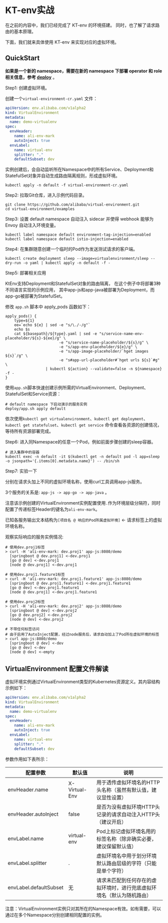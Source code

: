 # KT-env实战

在之前的内容中，我们已经完成了 KT-env 的环境搭建。
同时，也了解了请求路由的基本原理。

下面，我们就来具体使用 KT-env 来实现对应的虚拟环境。

## QuickStart

**如果是一个新的 namespace，需要在新的 namespace 下部署 operator 和 role 相关信息，参考 [deploy](./deploy.md)** 。

Step1: 创建虚拟环境。

创建一个`virtual-environment-cr.yaml` 文件：

```yaml
apiVersion: env.alibaba.com/v1alpha2
kind: VirtualEnvironment
metadata:
  name: demo-virtualenv
spec:
  envHeader:
    name: ali-env-mark
    autoInject: true
  envLabel:
    name: virtual-env
    splitter: "."
    defaultSubset: dev
```

实例创建后，会自动监听所在Namespace中的所有Service、Deployment和StatefulSet对象并自动生成路由隔离规则，形成虚拟环境。

```shell
kubectl apply -n default -f virtual-environment-cr.yaml
```

Step2: 拉取Git仓库，进入示例代码目录。

```shell
git clone https://github.com/alibaba/virtual-environment.git
cd virtual-environment/examples
```

Step3: 设置 default namespace 自动注入 sidecar 并使得 webhook 能够为 Envoy 自动注入环境变量。

```shell
kubectl label namespace default environment-tag-injection=enabled
kubectl label namespace default istio-injection=enabled
```

Step4: 在集群随意创建一个临时的Pod作为发送测试请求的客户端。

```shell
kubectl create deployment sleep --image=virtualenvironment/sleep --dry-run -o yaml | kubectl apply -n default -f - 
```

Step5: 部署相关应用

KtEnv支持Deployment和StatefulSet对象的路由隔离，
在这个例子中将部署3种不同语言实现的示例应用，
其中app-js和app-java被部署为Deployment，而app-go被部署为StatefulSet。

修改 `app.sh` 脚本中 apply_pods 函数如下：

```shell
apply_pods() {
    type=${1}
    ee=`echo ${e} | sed -e "s/\./-/g"`
    echo $s
    cat ${basepath}/${type}.yaml | sed -e "s/service-name-env-placeholder/${s}-${ee}/g" \
                        -e "s/service-name-placeholder/${s}/g" \
                        -e "s/app-env-placeholder/${e}/g" \
                        -e "s/app-image-placeholder/`hget images ${s}`/g" \
                        -e "s#app-url-placeholder#`hget urls ${s}`#g" \
                  | kubectl ${action} --validate=false -n ${namespace} -f -
}
```

使用`app.sh`脚本快速创建示例所需的VirtualEnvironment、Deployment、StatefulSet和Service资源：

```shell
# default namespace 下启动演示的服务实例
deploy/app.sh apply default
```

依次使用`kubectl get virtualenvironment`、`kubectl get deployment`、`kubectl get statefulset`、`kubectl get service`
命令查看各资源的创建情况，等待所有资源部署完成。

Step6: 进入同Namespace的任意一个Pod，例如前面步骤创建的sleep容器。

```shell
# 进入集群中的容器
kubectl exec -n default -it $(kubectl get -n default pod -l app=sleep -o jsonpath='{.items[0].metadata.name}') -- /bin/sh
```

Step7: 实验一下

分别在请求头加上不同的虚拟环境名称，使用curl工具调用app-js服务。

3个服务的关系是: `app-js -> app-go -> app-java` 。 

注意该示例创建的VirtualEnvironment实例配置使用`.`作为环境层级分隔符，同时配置了传递标签Header的键名为`ali-env-mark`。

已知各服务输出文本结构为`[项目名 @ 响应的Pod所属虚拟环境]` <- 请求标签上的虚拟环境名称。

观察实际响应的服务实例情况:

```shell
# 使用dev.proj1标签
> curl -H 'ali-env-mark: dev.proj1' app-js:8080/demo
  [springboot @ dev.proj1] <-dev.proj1
  [go @ dev] <-dev.proj1
  [node @ dev.proj1] <-dev.proj1

# 使用dev.proj1.feature1标签
> curl -H 'ali-env-mark: dev.proj1.feature1' app-js:8080/demo
  [springboot @ dev.proj1.feature1] <-dev.proj1.feature1
  [go @ dev] <-dev.proj1.feature1
  [node @ dev.proj1] <-dev.proj1.feature1

# 使用dev.proj2标签
> curl -H 'ali-env-mark: dev.proj2' app-js:8080/demo
  [springboot @ dev] <-dev.proj2
  [go @ dev.proj2] <-dev.proj2
  [node @ dev] <-dev.proj2

# 不带任何标签访问
# 由于启用了AutoInject配置，经过node服务后，请求自动加上了Pod所在虚拟环境的标签
> curl app-js:8080/demo
  [springboot @ dev] <-dev
  [go @ dev] <-dev
  [node @ dev] <-empty
```


## VirtualEnvironment 配置文件解读

虚拟环境实例通过VirtualEnvironment类型的Kubernetes资源定义。其内容结构示例如下：

```yaml
apiVersion: env.alibaba.com/v1alpha2
kind: VirtualEnvironment
metadata:
  name: demo-virtualenv
spec:
  envHeader:
    name: ali-env-mark
    autoInject: true
  envLabel:
    name: virtual-env
    splitter: "."
    defaultSubset: dev
```

参数作用如下表所示：

|配置参数|	默认值|	说明|
|------|---------|-----|
|envHeader.name|	X-Virtual-Env|	用于透传虚拟环境名的HTTP头名称（虽然有默认值，建议显性设置）|
|envHeader.autoInject|	false	|是否为没有虚拟环境HTTP头记录的请求自动注入HTTP头（建议开启）|
|envLabel.name	|virtual-env	|Pod上标记虚拟环境名用的标签名称（除非确实必要，建议保留默认值）|
|envLabel.splitter|	.|	虚拟环境名中用于划分环境默认路由层级的字符（只能是单个字符）|
|envLabel.defaultSubset	|无	|请求未匹配到任何存在的虚拟环境时，进行兜底虚拟环境名（默认为随机路由）|


注意：VirtualEnvironment实例只对其所在的Namespace有效。如有需要，可以通过在多个Namespace分别创建相同配置的实例。
